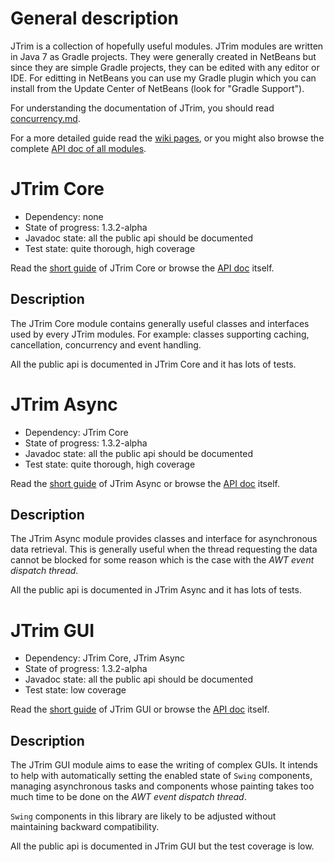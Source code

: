 General description
===================

JTrim is a collection of hopefully useful modules. JTrim modules are written in Java 7 as Gradle projects. They were generally created in NetBeans but since they are simple Gradle projects, they can be edited with any editor or IDE. For editting in NetBeans you can use my Gradle plugin which you can install from the Update Center of NetBeans (look for "Gradle Support").

For understanding the documentation of JTrim, you should read [concurrency.md](https://github.com/kelemen/JTrim/blob/master/concurrency.md).

For a more detailed guide read the [wiki pages](https://github.com/kelemen/JTrim/wiki),
or you might also browse the complete [API doc of all modules](http://htmlpreview.github.com/?https://github.com/kelemen/api-docs/blob/jtrim/api/index.html).


JTrim Core
==========

- Dependency: none
- State of progress: 1.3.2-alpha
- Javadoc state: all the public api should be documented
- Test state: quite thorough, high coverage

Read the [short guide](https://github.com/kelemen/JTrim/wiki/JTrim-Core) of JTrim Core or browse the
[API doc](http://htmlpreview.github.com/?https://github.com/kelemen/api-docs/blob/jtrim-core/api/index.html) itself.

Description
-----------
The JTrim Core module contains generally useful classes and interfaces used by
every JTrim modules. For example: classes supporting caching, cancellation,
concurrency and event handling.

All the public api is documented in JTrim Core and it has lots of tests.


JTrim Async
===========

- Dependency: JTrim Core
- State of progress: 1.3.2-alpha
- Javadoc state: all the public api should be documented
- Test state: quite thorough, high coverage

Read the [short guide](https://github.com/kelemen/JTrim/wiki/JTrim-Async) of JTrim Async or browse the
[API doc](http://htmlpreview.github.com/?https://github.com/kelemen/api-docs/blob/jtrim-async/api/index.html) itself.

Description
-----------
The JTrim Async module provides classes and interface for asynchronous data
retrieval. This is generally useful when the thread requesting the data cannot
be blocked for some reason which is the case with the
*AWT event dispatch thread*.

All the public api is documented in JTrim Async and it has lots of tests.


JTrim GUI
=========

- Dependency: JTrim Core, JTrim Async
- State of progress: 1.3.2-alpha
- Javadoc state: all the public api should be documented
- Test state: low coverage

Read the [short guide](https://github.com/kelemen/JTrim/wiki/JTrim-GUI) of JTrim GUI or browse the
[API doc](http://htmlpreview.github.com/?https://github.com/kelemen/api-docs/blob/jtrim-gui/api/index.html) itself.

Description
-----------
The JTrim GUI module aims to ease the writing of complex GUIs. It intends
to help with automatically setting the enabled state of `Swing` components,
managing asynchronous tasks and components whose painting takes too much time
to be done on the *AWT event dispatch thread*.

`Swing` components in this library are likely to be adjusted without
maintaining backward compatibility.

All the public api is documented in JTrim GUI but the test coverage is low.
